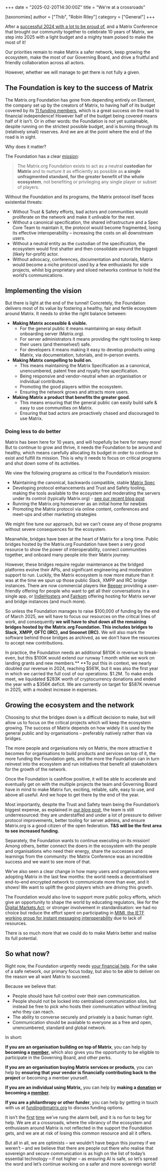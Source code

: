 +++
date = "2025-02-20T14:30:00Z"
title = "We're at a crossroads"

[taxonomies]
author = ["Thib", "Robin Riley"]
category = ["General"]
+++

After a [successful 2024 with a lot to be proud of](/blog/2024/12/25/the-matrix-holiday-special-2024/), and a Matrix Conference that brought our community together to celebrate 10 years of Matrix, we step into 2025 with a light budget and a mighty team poised to make the most of it!

Our priorities remain to make Matrix a safer network, keep growing the ecosystem, make the most of our Governing Board, and drive a fruitful and friendly collaboration across all actors.

However, whether we will manage to get there is not fully a given.

<!-- more -->

## The Foundation is key to the success of Matrix

The Matrix.org Foundation has gone from depending entirely on Element, the company set up by the creators of Matrix, to having half of its budget covered by its [11 funding members](/support/), which is a great success on the road to financial independence! However half of the budget being covered means half of it isn’t. Or in other words: the Foundation is not yet sustainable, despite running on the strictest possible budget, and is burning through its (relatively small) reserves. And we are at the point where the end of the road is in sight.

Why does it matter?

The Foundation has a clear [mission](/foundation/about/):

> The Matrix.org Foundation exists to act as a neutral **custodian for Matrix** and to nurture it as efficiently as possible as **a single unfragmented standard, for the greater benefit of the whole ecosystem**, not benefiting or privileging any single player or subset of players.

Without the Foundation and its programs, the Matrix protocol itself faces existential threats:

* Without Trust & Safety efforts, bad actors and communities would proliferate on the network and make it unlivable for the rest.
* Without a canonical specification, the shared infrastructure and a Spec Core Team to maintain it, the protocol would become fragmented, losing its effective interoperability – increasing the costs on all downstream users.
* Without a neutral entity as the custodian of the specification, the ecosystem would first shatter and then consolidate around the biggest (likely for-profit) actor.
* Without advocacy, conferences, documentation and tutorials, Matrix would become a niche protocol used by a few enthusiasts for side projects, whilst big proprietary and siloed networks continue to hold the world’s communications.


## Implementing the vision

But there is light at the end of the tunnel! Concretely, the Foundation delivers most of its value by fostering a healthy, fair and fertile ecosystem around Matrix. It needs to strike the right balance between:

* **Making Matrix accessible & visible.**
    * For the general public it means maintaining an easy default onboarding server (Matrix.org).
    * For server administrators it means providing the right tooling to keep their users (and themselves!) safe.
    * For developers it means making it easy to develop products using Matrix, via documentation, tutorials, and in-person events.
* **Making Matrix compelling to build on.**
    * This means maintaining the Matrix Specification as a canonical, unencumbered, patent free and royalty free specification.
    * Being responsive and vendor-neutral when an organisation or individual contributes.
    * Promoting the good players within the ecosystem.
    * Ensuring the network grows and attracts more users.
* **Making Matrix a product that benefits the greater good.**
    * This means ensuring that the general public can easily build safe & easy to use communities on Matrix.
    * Ensuring that bad actors are proactively chased and discouraged to use Matrix.

### Doing less to do better

Matrix has been here for 10 years, and will hopefully be here for many more! But to continue to grow and thrive, it needs the Foundation to be around and healthy, which means carefully allocating its budget in order to continue to exist and fulfill its mission. This is why it needs to focus on critical programs and shut down some of its activities.

We view the following programs as critical to the Foundation’s mission:

* Maintaining the canonical, backwards compatible, stable [Matrix Spec](https://spec.matrix.org/latest/)
* Developing protocol enhancements and Trust and Safety tooling, making the tools available to the ecosystem and moderating the servers under its control (typically Matrix.org) - [see our recent blog post](/blog/2025/02/building-a-safer-matrix/)
* Running the Matrix.org homeserver as an initial home for newbies
* Promoting the Matrix protocol via online content, conferences and meet-ups and other marketing strategies

We might fine tune our approach, but we can't cease any of those programs without severe consequences for the ecosystem.

Meanwhile, bridges have been at the heart of Matrix for a long time. Public bridges hosted by the Matrix.org Foundation have been a very good resource to show the power of interoperability, connect communities together, and onboard many people into their Matrix journey.

However, these bridges require regular maintenance as the bridged platforms evolve their APIs, and significant engineering and moderation support to run. Luckily, the Matrix ecosystem is now more mature than it was at the time we spun up those public Slack, XMPP and IRC bridge instances. There are now commercial players like [Beeper](https://www.beeper.com/) providing a user-friendly offering for people who want to get all their conversations in a single app, or [IndieHosters](https://indiehosters.net/) and [Fairkom](https://www.fairkom.eu/) offering hosting for Matrix server and bridge instances (and much more).

So unless the Foundation manages to raise $100,000 of funding by the end of March 2025, we will have to focus our resources on the critical lines of work, and consequently **we will have to shut down all the remaining bridges hosted by the Matrix.org Foundation. This includes bridges to Slack, XMPP, OFTC (IRC), and Snoonet (IRC).** We will also mark the software behind those bridges as archived, as we don't have the resources to accept new contributions.

In practice, the Foundation needs an additional $610K in revenue to break-even, but this $100K would extend our runway 1 month while we work on landing grants and new members.** **To put this in context, we nearly doubled our revenue in 2024, reaching $561K, but it was also the first year in which we carried the full cost of our operations: $1.2M. To make ends meet, we liquidated $283K worth of cryptocurrency donations and ended the year with a $356K deficit. We are currently on target for $587K revenue in 2025, with a modest increase in expenses.

## Growing the ecosystem and the network

Choosing to shut the bridges down is a difficult decision to make, but will allow us to focus on the critical projects which will keep the ecosystem growing. The success of Matrix depends on how widely it is used by the general public and by organisations – preferably natively rather than via bridges.

The more people and organisations rely on Matrix, the more attractive it becomes for organisations to build products and services on top of it, the more funding the Foundation gets, and the more the Foundation can in turn reinvest into the ecosystem and run initiatives that benefit all stakeholders for the growth of the network.

Once the Foundation is cashflow positive, it will be able to accelerate and eventually get on with the multiple projects the team and Governing Board have in mind to make Matrix fun, exciting, reliable, safe, easy to use, and above all useful. And we hope to get there by the end of the year.

Most importantly, despite the Trust and Safety team being the Foundation’s biggest expense, as explained in [our blog post](/blog/2025/02/building-a-safer-matrix/), the team is still underresourced: they are understaffed and under a lot of pressure to deliver protocol improvements, better tooling for server admins, and ensure Matrix.org is a good citizen of the open federation. **T&S will be the first area to see increased funding.**

Separately, the Foundation wants to continue executing on its mission! Among others, better connect the doers in the ecosystem with the people and organisations who need their energy, share the successes and learnings from the community: the Matrix Conference was an incredible success and we want to see more of that.

We’ve also seen a clear change in how many users and organisations were adopting Matrix in the last few months: the world needs a decentralised end-to-end encrypted network to communicate more than ever, and it shows! We want to uplift the good players which are driving this growth.

The Foundation would also love to support more public policy efforts, which give an opportunity to shape the world by educating regulators, like for the [Digital Markets Act](/blog/2022/03/29/how-do-you-implement-interoperability-in-a-dma-world/); or stronger involvement in standardisation: we had no choice but reduce the effort spent on participating in [MIMI, the IETF working group for instant messaging interoperability](https://datatracker.ietf.org/wg/mimi/about/) due to lack of resources.

There is so much more that we could do to make Matrix better and realise its full potential. 

## So what now?

Right now, the Foundation urgently needs [your financial help](/support/). For the sake of a safe network, our primary focus today, but also to be able to deliver on the reason we all want Matrix to succeed.

Because we believe that:

* People should have full control over their own communication.
* People should not be locked into centralised communication silos, but instead be free to pick who hosts their communication without limiting who they can reach.
* The ability to converse securely and privately is a basic human right.
* Communication should be available to everyone as a free and open, unencumbered, standard and global network.

In short:

**If you are an organisation building on top of Matrix**, you can help by **becoming a [member](/membership/)**, which also gives you the opportunity to be eligible to participate in the Governing Board, and other perks. 

**If you are an organisation buying Matrix services or products**, you can help by **ensuring that your vendor is financially contributing back to the project** or becoming a member yourself.

**If you are an individual using Matrix,** you can help by **making a [donation](/support/#help-us) or becoming a [member](/membership/)**.

**If you are a philanthropy or other funder**, you can help by getting in touch with us at [funding@matrix.org](mailto:funding@matrix.org) to discuss funding options. 

It isn’t the [first](/blog/2022/12/01/funding-matrix-via-the-matrix-org-foundation/) [time](/blog/2024/04/open-source-publicly-funded-service/) we’ve rung the alarm bell, and it is no fun to beg for help. We are at a crossroads, where the vibrancy of the ecosystem and enthusiasm around Matrix is not reflected in the support the Foundation gets, and we are at risk of losing this common resource and all it offers.

But all in all, we are optimists – we wouldn’t have begun this journey if we weren’t – and we believe that there are people out there who realise that sovereign and secure communication is as high on the list of today’s essential technology – if not higher – as ensuring AI is safe, so let’s spread the word and let’s continue working on a safer and more sovereign world!
